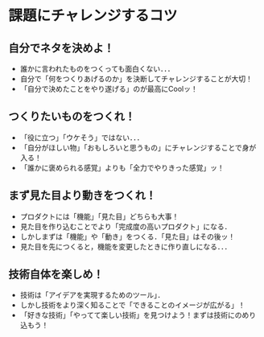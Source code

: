 # 課題にチャレンジするコツ


## 自分でネタを決めよ！

- 誰かに言われたものをつくっても面白くない．．．
- 自分で「何をつくりあげるのか」を決断してチャレンジすることが大切！
- 「自分で決めたことをやり遂げる」のが最高にCoolッ！


## つくりたいものをつくれ！

- 「役に立つ」「ウケそう」ではない．．．
- 「自分がほしい物」「おもしろいと思うもの」にチャレンジすることで身が入る！
- 「誰かに褒められる感覚」よりも「全力でやりきった感覚」ッ！


## まず見た目より動きをつくれ！

- プロダクトには「機能」「見た目」どちらも大事！
- 見た目を作り込むことでより「完成度の高いプロダクト」になる．
- しかしまずは「機能」や「動き」をつくる．「見た目」はその後ッ！
- 見た目を先につくると，機能を変更したときに作り直しになる．．．


## 技術自体を楽しめ！

- 技術は「アイデアを実現するためのツール」．
- しかし技術をより深く知ることで「できることのイメージが広がる」！
- 「好きな技術」「やってて楽しい技術」を見つけよう！まずは技術にのめり込もう！
